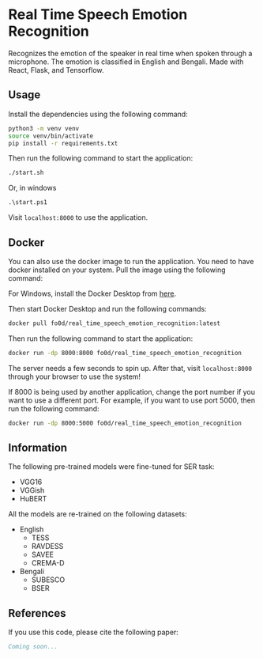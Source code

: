 # Real Time Speech Emotion Recognition
Recognizes the emotion of the speaker in real time when spoken through a microphone. The emotion is classified in English and Bengali. Made with React, Flask, and Tensorflow.


## Usage
Install the dependencies using the following command:

```bash
python3 -m venv venv
source venv/bin/activate
pip install -r requirements.txt
```
Then run the following command to start the application:
```bash
./start.sh
```
Or, in windows
```ps
.\start.ps1
```

Visit `localhost:8000` to use the application.

## Docker
You can also use the docker image to run the application. You need to have docker installed on your system. Pull the image using the following command:

For Windows, install the Docker Desktop from [here](https://www.docker.com/products/docker-desktop).

Then start Docker Desktop and run the following commands:

```bash
docker pull fo0d/real_time_speech_emotion_recognition:latest
```

Then run the following command to start the application:
```bash
docker run -dp 8000:8000 fo0d/real_time_speech_emotion_recognition
```
The server needs a few seconds to spin up. After that, visit `localhost:8000` through your browser to use the system!

If 8000 is being used by another application, change the port number if you want to use a different port. For example, if you want to use port 5000, then run the following command:
```bash
docker run -dp 8000:5000 fo0d/real_time_speech_emotion_recognition
```


## Information
The following pre-trained models were fine-tuned for SER task:
- VGG16
- VGGish
- HuBERT

All the models are re-trained on the following datasets:
- English
  - TESS
  - RAVDESS
  - SAVEE
  - CREMA-D
- Bengali
  - SUBESCO
  - BSER

## References
If you use this code, please cite the following paper:

```bibtex
Coming soon...
```
